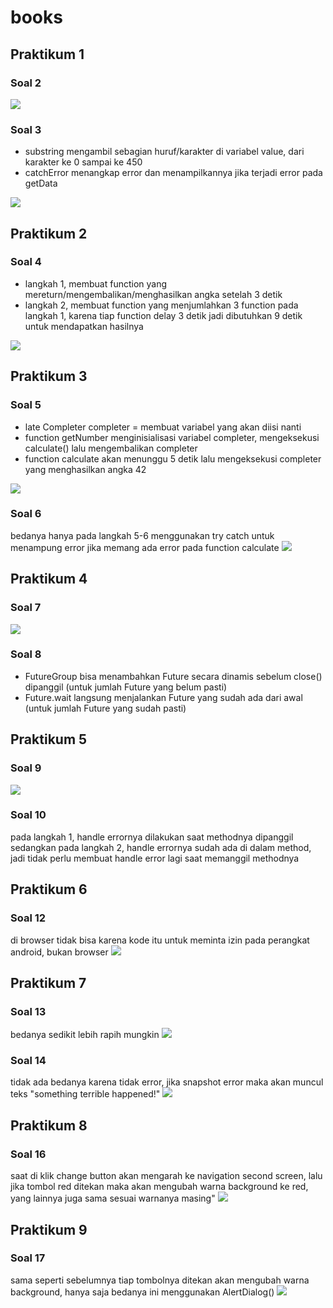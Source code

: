 # books

## Praktikum 1
### Soal 2
<img src="images/p1s2.png">

### Soal 3
- substring mengambil sebagian huruf/karakter di variabel value, dari karakter ke 0 sampai ke 450
- catchError menangkap error dan menampilkannya jika terjadi error pada getData
<img src="images/p1s3.gif">

## Praktikum 2
### Soal 4
- langkah 1, membuat function yang mereturn/mengembalikan/menghasilkan angka setelah 3 detik
- langkah 2, membuat function yang menjumlahkan 3 function pada langkah 1, karena tiap function delay 3 detik jadi dibutuhkan 9 detik untuk mendapatkan hasilnya
<img src="images/p2s4.gif">

## Praktikum 3
### Soal 5
- late Completer completer = membuat variabel yang akan diisi nanti
- function getNumber menginisialisasi variabel completer, mengeksekusi calculate() lalu mengembalikan completer
- function calculate akan menunggu 5 detik lalu mengeksekusi completer yang menghasilkan angka 42
<img src="images/p3s5.gif">

### Soal 6
bedanya hanya pada langkah 5-6 menggunakan try catch untuk menampung error jika memang ada error pada function calculate
<img src="images/p3s6.gif">

## Praktikum 4
### Soal 7
<img src="images/p4s7.gif">

### Soal 8
- FutureGroup bisa menambahkan Future secara dinamis sebelum close() dipanggil (untuk jumlah Future yang belum pasti)
- Future.wait langsung menjalankan Future yang sudah ada dari awal (untuk jumlah Future yang sudah pasti)

## Praktikum 5
### Soal 9
<img src="images/p5s9.gif">

### Soal 10
pada langkah 1, handle errornya dilakukan saat methodnya dipanggil
sedangkan pada langkah 2, handle errornya sudah ada di dalam method, jadi tidak perlu membuat handle error lagi saat memanggil methodnya

## Praktikum 6
### Soal 12
di browser tidak bisa karena kode
<uses-permission android:name="android.permission.ACCESS_FINE_LOCATION"/>
<uses-permission android:name="android.permission.ACCESS_COARSE_LOCATION"/>
itu untuk meminta izin pada perangkat android, bukan browser
<img src="images/p6s12.gif">

## Praktikum 7
### Soal 13
bedanya sedikit lebih rapih mungkin
<img src="images/p7s13.gif">

### Soal 14
tidak ada bedanya karena tidak error, jika snapshot error maka akan muncul teks "something terrible happened!"
<img src="images/p7s13.gif">

## Praktikum 8
### Soal 16
saat di klik change button akan mengarah ke navigation second screen, lalu jika tombol red ditekan maka akan mengubah warna background ke red, yang lainnya juga sama sesuai warnanya masing"
<img src="images/p8s16.gif">

## Praktikum 9
### Soal 17
sama seperti sebelumnya tiap tombolnya ditekan akan mengubah warna background, hanya saja bedanya ini menggunakan AlertDialog()
<img src="images/p9s17.gif">